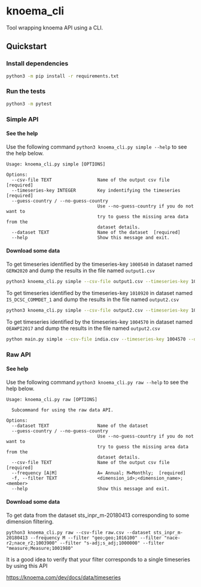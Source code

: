 # knoema_cli

Tool wrapping knoema API using a CLI.


## Quickstart

### Install dependencies
```bash
python3 -m pip install -r requirements.txt
```

### Run the tests

```bash
python3 -m pytest
```
### Simple API


#### See the help 

Use the following command `python3 knoema_cli.py simple --help` to see the help below.

```
Usage: knoema_cli.py simple [OPTIONS]

Options:
  --csv-file TEXT                 Name of the output csv file  [required]
  --timeseries-key INTEGER        Key indentifying the timeseries  [required]
  --guess-country / --no-guess-country
                                  Use --no-guess-country if you do not want to
                                  try to guess the missing area data from the
                                  dataset details.
  --dataset TEXT                  Name of the dataset  [required]
  --help                          Show this message and exit.
```

#### Download some data
To get timeseries identified by the timeseries-key `1000540` in dataset named `GERW2020` and dump the results in the file named `output1.csv`

```bash
python3 knoema_cli.py simple --csv-file output1.csv --timeseries-key 1000540 --dataset GERW2020
```


To get timeseries identified by the timeseries-key `1010920` in dataset named `IS_DCSC_COMMDET_1` and dump the results in the file named `output2.csv`

```bash
python3 knoema_cli.py simple --csv-file output2.csv --timeseries-key 1010920 --dataset IS_DCSC_COMMDET_1
```

To get timeseries identified by the timeseries-key `1004570` in dataset named `OEAWPI2017` and dump the results in the file named `output2.csv`

```bash
python main.py simple --csv-file india.csv --timeseries-key 1004570 --dataset OEAWPI2017
```
### Raw API 

#### See help
Use the following command `python3 knoema_cli.py raw --help` to see the help below.


```
Usage: knoema_cli.py raw [OPTIONS]

  Subcommand for using the raw data API.

Options:
  --dataset TEXT                  Name of the dataset
  --guess-country / --no-guess-country
                                  Use --no-guess-country if you do not want to
                                  try to guess the missing area data from the
                                  dataset details.
  --csv-file TEXT                 Name of the output csv file  [required]
  --frequency [A|M]               A= Annual; M=Monthly;  [required]
  -f, --filter TEXT               <dimension_id>;<dimension_name>;<member>
  --help                          Show this message and exit.

```

#### Download some data
To get data from the dataset sts_inpr_m-20180413 corresponding to some dimension filtering.

```
python3 knoema_cli.py raw --csv-file raw.csv --dataset sts_inpr_m-20180413 --frequency M --filter "geo;geo;1016100" --filter "nace-r2;nace_r2;1003900" --filter "s-adj;s_adj;1000000" --filter "measure;Measure;1001980"
```

It is a good idea to verify that your filter corresponds to a single timeseries by using this API

https://knoema.com/dev/docs/data/timeseries